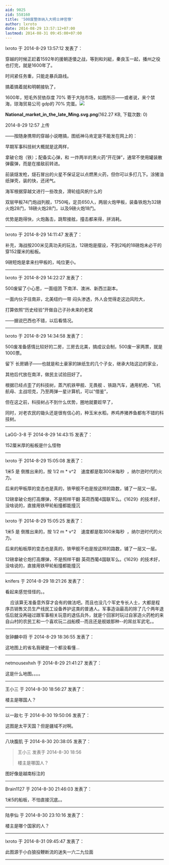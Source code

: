 ```yaml
---
aid: 9025
zid: 558160
title: '500废整体纳入大明士绅官僚'
author: lxroto
date: 2014-08-29 13:57:12+07:00
lastmod: 2014-08-31 09:45:00+07:00
---
```


lxroto 于 2014-8-29 13:57:12 发表了：

穿越的时候正赶着1592年的援朝逐倭之战，等到和刘綎，秦良玉一起，播州之役也打完，就是1600年了。

时间紧任务重，只能走暴兵路线。

搞着搞着就和明朝接轨了，

1600年，短毛外贸依存度 70% 寄于大陆市场，如图所示——或者说，来个禁海，琼海贸易公司 gdp的 70% 完蛋。![](https://cdn.jsdelivr.net/gh/lzjluzijie/beichao@main/img/125716qtylb20t7l6dti6l.png)



**National\_market\_in\_the\_late\_Ming.svg.png**(162.27 KB, 下载次数: 0)



2014-8-29 12:57 上传



——按随身携带的穿越小说瞎搞，图纸神马肯定是不能发在网上的：

早期军事科技树大概就是这两样，

拿破仑炮（铁）；配备实心弹，和 一炸两半的黑火药“开花弹”，通常不使用罐装散弹霰弹，而是在接敌前转进。

前装燧发枪，燧石冒出的火星不保证足以点燃黑火药，但你可以多打几下。涂猪油纸弹壳，装的快，还闭气。

海军根据穿越文进行一些改良，滑轮组风帆什么的

双层甲板74门炮战列舰，1750吨，定员650人，两层火炮甲板，装备铁炮为32磅火炮28门，18磅火炮28门，以及9磅火炮18门。

优势是跑得快，火炮轰击，跳帮接舷，撞击都来得，拼消耗。

---------

lxroto 于 2014-8-29 14:11:47 发表了：

补充，海战按200米见真功夫的玩法，12磅炮是摆设，不到2吨的18磅炮未必干的穿152厘米的船板。

9磅短炮是拿来扫甲板的，吨位更小。

---------

lxroto 于 2014-8-29 14:22:27 发表了：

500废留了小心思，一面组团 下南洋、澳洲、新西兰副本。

一面内伙子往南非，北美纽约一带 闷头渗透，外人会觉得走这边风险大，

打算依照“历史经验”开做自己子孙未来的老窝

——据说巴西也不错，以后看情况。

---------

lxroto 于 2014-8-29 14:34:58 发表了：

500废准备感情比较好的二房，三房去北美，搞成议会制，500废一家两票，就是1000票。

留下 长房嫡子——也就是和土豪家的妹纸生的几个子女，继承大陆这边的家业，

其他后代放在南洋，做民主试验田好了。

根据已经点歪了的科技树，蒸汽机铁甲舰、无畏舰 、铁路汽车，通用机枪、飞机航母、主战坦克，乃至两弹一星计算机，可以“借鉴”，

但在这之前，科技树占不到什么优势，圈地就要趁早了，

同时，对老农民的锄头还是很有信心的，种玉米水稻，养鸡养猪养鱼都有不错的科技树。

---------

LaGG-3-8 于 2014-8-29 14:43:15 发表了：

152厘米厚的船板是什么怪物

---------

lxroto 于 2014-8-29 15:05:08 发表了：

1米5 是 倒推出来的，按 1/2 m \* v^2    速度都是取300米每秒  ，纳尔逊时代的火力。

后来的甲板厚的变态也是真的，铁甲舰不也是按这样的路数，铺了一层又一层。

12磅拿破仑炮打高爆弹，不是照样干翻 英荷西葡4国联军么。《1629》的技术好，没啥说的，直接用铁甲轮船撞都能撞沉

---------

lxroto 于 2014-8-29 15:05:25 发表了：

1米5 是 倒推出来的，按 1/2 m \* v^2    速度都是取300米每秒  ，纳尔逊时代的火力。

后来的船板厚的变态也是真的，铁甲舰不也是按这样的路数，铺了一层又一层。

12磅拿破仑炮打高爆弹，不是照样干翻 英荷西葡4国联军么。《1629》的技术好，没啥说的，直接用铁甲轮船撞都能撞沉

---------

knifers 于 2014-8-29 18:21:26 发表了：

看起来感觉怪怪的。。

    应该算无准备意外穿才会有的做法吧。而且也没几个军史专长人士，大都是程序员销售文员生产线民工设备养护这类的普通人。军事造诣最高的除了几个两年退伍后就没再碰过跟军事相关玩意的退伍兵外，就是个回家时玩过自家造火药枪的来自山村的农民工和一个喜欢玩二战船模--而且还是舰娘那种--的屌丝军武宅。。

---------

张钟麟中将 于 2014-8-29 18:36:55 发表了：

这地图上的省名我硬是一个都没看懂…

---------

netmousexhxh 于 2014-8-29 21:41:27 发表了：

这是什么地图。。。。

---------

王小三 于 2014-8-30 18:56:27 发表了：

楼主是哪国人？

---------

以一敌七 于 2014-8-30 19:50:06 发表了：

这图是太平天国？但是疆域不对啊。

---------

八块腹肌 于 2014-8-30 20:38:05 发表了：

> 王小三 发表于 2014-8-30 18:56
> 
> 楼主是哪国人？



图好像是越南标注的

---------

Brain1127 于 2014-8-30 21:46:03 发表了：

1米5的船板，不怕直接沉底。。

---------

陆李仙 于 2014-8-30 23:10:16 发表了：

楼主是哪个国家的人？

---------

lxroto 于 2014-8-31 09:45:47 发表了：

此图源于小白狼投鞭断流的迷失一六二九位面

---------

